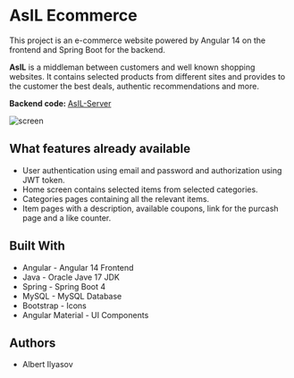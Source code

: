 # AsIL Ecommerce

This project is an e-commerce website powered by Angular 14 on the frontend and Spring Boot for the backend.

<b>AsIL</b> is a middleman between customers and well known shopping websites. It contains selected products from different sites and provides to the customer the best deals, authentic recommendations and more.

<b> Backend code: </b> <a href="https://github.com/Albetx/Asil-server">AsIL-Server</a>

![screen](https://user-images.githubusercontent.com/107939270/201516352-a2075275-8d50-43b7-a4bc-ed75a94694d2.png)

## What features already available 

* User authentication using email and password and authorization using JWT token.
* Home screen contains selected items from selected categories.
* Categories pages containing all the relevant items.
* Item pages with a description, available coupons, link for the purcash page and a like counter.

## Built With

* Angular - Angular 14 Frontend
* Java - Oracle Jave 17 JDK
* Spring - Spring Boot 4
* MySQL - MySQL Database
* Bootstrap - Icons
* Angular Material - UI Components

## Authors

* Albert Ilyasov 
